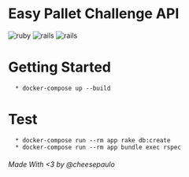 **Easy Pallet Challenge API**
===================

![ruby](https://img.shields.io/badge/Ruby-2.6.5-red.svg)
![rails](https://img.shields.io/badge/Rails-6.0.2-red.svg)
![rails](https://img.shields.io/docker/automated/jrottenberg/ffmpeg.svg)

# Getting Started
```
  * docker-compose up --build
```

# Test
```
  * docker-compose run --rm app rake db:create
  * docker-compose run --rm app bundle exec rspec
```

###### Made With <3 by @cheesepaulo
